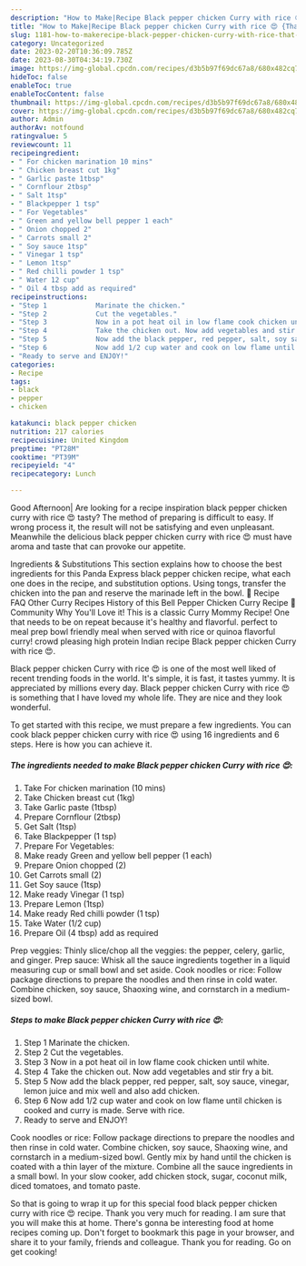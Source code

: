 ```yaml
---
description: "How to Make|Recipe Black pepper chicken Curry with rice 😍 {That is Special"
title: "How to Make|Recipe Black pepper chicken Curry with rice 😍 {That is Special"
slug: 1181-how-to-makerecipe-black-pepper-chicken-curry-with-rice-that-is-special
category: Uncategorized
date: 2023-02-20T10:36:09.785Z
date: 2023-08-30T04:34:19.730Z
image: https://img-global.cpcdn.com/recipes/d3b5b97f69dc67a8/680x482cq70/black-pepper-chicken-curry-with-rice-recipe-main-photo.jpg
hideToc: false
enableToc: true
enableTocContent: false
thumbnail: https://img-global.cpcdn.com/recipes/d3b5b97f69dc67a8/680x482cq70/black-pepper-chicken-curry-with-rice-recipe-main-photo.jpg
cover: https://img-global.cpcdn.com/recipes/d3b5b97f69dc67a8/680x482cq70/black-pepper-chicken-curry-with-rice-recipe-main-photo.jpg
author: Admin
authorAv: notfound
ratingvalue: 5
reviewcount: 11
recipeingredient:
- " For chicken marination 10 mins"
- " Chicken breast cut 1kg"
- " Garlic paste 1tbsp"
- " Cornflour 2tbsp"
- " Salt 1tsp"
- " Blackpepper 1 tsp"
- " For Vegetables"
- " Green and yellow bell pepper 1 each"
- " Onion chopped 2"
- " Carrots small 2"
- " Soy sauce 1tsp"
- " Vinegar 1 tsp"
- " Lemon 1tsp"
- " Red chilli powder 1 tsp"
- " Water 12 cup"
- " Oil 4 tbsp add as required"
recipeinstructions:
- "Step 1            Marinate the chicken."
- "Step 2            Cut the vegetables."
- "Step 3            Now in a pot heat oil in low flame cook chicken until white."
- "Step 4            Take the chicken out. Now add vegetables and stir fry a bit."
- "Step 5            Now add the black pepper, red pepper, salt, soy sauce, vinegar, lemon juice and mix well and also add chicken."
- "Step 6            Now add 1/2 cup water and cook on low flame until chicken is cooked and curry is made. Serve with rice."
- "Ready to serve and ENJOY!"
categories:
- Recipe
tags:
- black
- pepper
- chicken

katakunci: black pepper chicken 
nutrition: 217 calories
recipecuisine: United Kingdom
preptime: "PT28M"
cooktime: "PT39M"
recipeyield: "4"
recipecategory: Lunch

---
```



Good Afternoon| Are looking for a recipe inspiration black pepper chicken curry with rice 😍 tasty? The method of preparing is difficult to easy. If wrong process it, the result will not be satisfying and even unpleasant. Meanwhile the delicious black pepper chicken curry with rice 😍 must have aroma and taste that can provoke our appetite.





Ingredients &amp; Substitutions This section explains how to choose the best ingredients for this Panda Express black pepper chicken recipe, what each one does in the recipe, and substitution options. Using tongs, transfer the chicken into the pan and reserve the marinade left in the bowl. 📖 Recipe FAQ Other Curry Recipes History of this Bell Pepper Chicken Curry Recipe 💬 Community Why You&#39;ll Love it! This is a classic Curry Mommy Recipe! One that needs to be on repeat because it&#39;s healthy and flavorful. perfect to meal prep bowl friendly meal when served with rice or quinoa flavorful curry! crowd pleasing high protein Indian recipe Black pepper chicken Curry with rice 😍.

Black pepper chicken Curry with rice 😍 is one of the most well liked of recent trending foods in the world. It's simple, it is fast, it tastes yummy. It is appreciated by millions every day. Black pepper chicken Curry with rice 😍 is something that I have loved my whole life. They are nice and they look wonderful.


To get started with this recipe, we must prepare a few ingredients. You can cook black pepper chicken curry with rice 😍 using 16 ingredients and 6 steps. Here is how you can achieve it.

<!--inarticleads1-->

##### The ingredients needed to make Black pepper chicken Curry with rice 😍:

1. Take  For chicken marination (10 mins)
1. Take  Chicken breast cut (1kg)
1. Take  Garlic paste (1tbsp)
1. Prepare  Cornflour (2tbsp)
1. Get  Salt (1tsp)
1. Take  Blackpepper (1 tsp)
1. Prepare  For Vegetables:
1. Make ready  Green and yellow bell pepper (1 each)
1. Prepare  Onion chopped (2)
1. Get  Carrots small (2)
1. Get  Soy sauce (1tsp)
1. Make ready  Vinegar (1 tsp)
1. Prepare  Lemon (1tsp)
1. Make ready  Red chilli powder (1 tsp)
1. Take  Water (1/2 cup)
1. Prepare  Oil (4 tbsp) add as required


Prep veggies: Thinly slice/chop all the veggies: the pepper, celery, garlic, and ginger. Prep sauce: Whisk all the sauce ingredients together in a liquid measuring cup or small bowl and set aside. Cook noodles or rice: Follow package directions to prepare the noodles and then rinse in cold water. Combine chicken, soy sauce, Shaoxing wine, and cornstarch in a medium-sized bowl. 

<!--inarticleads2-->

##### Steps to make Black pepper chicken Curry with rice 😍:

1. Step 1            Marinate the chicken.
1. Step 2            Cut the vegetables.
1. Step 3            Now in a pot heat oil in low flame cook chicken until white.
1. Step 4            Take the chicken out. Now add vegetables and stir fry a bit.
1. Step 5            Now add the black pepper, red pepper, salt, soy sauce, vinegar, lemon juice and mix well and also add chicken.
1. Step 6            Now add 1/2 cup water and cook on low flame until chicken is cooked and curry is made. Serve with rice.
1. Ready to serve and ENJOY!

Cook noodles or rice: Follow package directions to prepare the noodles and then rinse in cold water. Combine chicken, soy sauce, Shaoxing wine, and cornstarch in a medium-sized bowl. Gently mix by hand until the chicken is coated with a thin layer of the mixture. Combine all the sauce ingredients in a small bowl. In your slow cooker, add chicken stock, sugar, coconut milk, diced tomatoes, and tomato paste. 

So that is going to wrap it up for this special food black pepper chicken curry with rice 😍 recipe. Thank you very much for reading. I am sure that you will make this at home. There's gonna be interesting food at home recipes coming up. Don't forget to bookmark this page in your browser, and share it to your family, friends and colleague. Thank you for reading. Go on get cooking!
